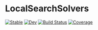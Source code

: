 # LocalSearchSolvers

[![Stable](https://img.shields.io/badge/docs-stable-blue.svg)](https://azzaare.github.io/LocalSearchSolvers.jl/stable)
[![Dev](https://img.shields.io/badge/docs-dev-blue.svg)](https://azzaare.github.io/LocalSearchSolvers.jl/dev)
[![Build Status](https://github.com/azzaare/LocalSearchSolvers.jl/workflows/CI/badge.svg)](https://github.com/azzaare/LocalSearchSolvers.jl/actions)
[![Coverage](https://codecov.io/gh/azzaare/LocalSearchSolvers.jl/branch/master/graph/badge.svg)](https://codecov.io/gh/azzaare/LocalSearchSolvers.jl)
